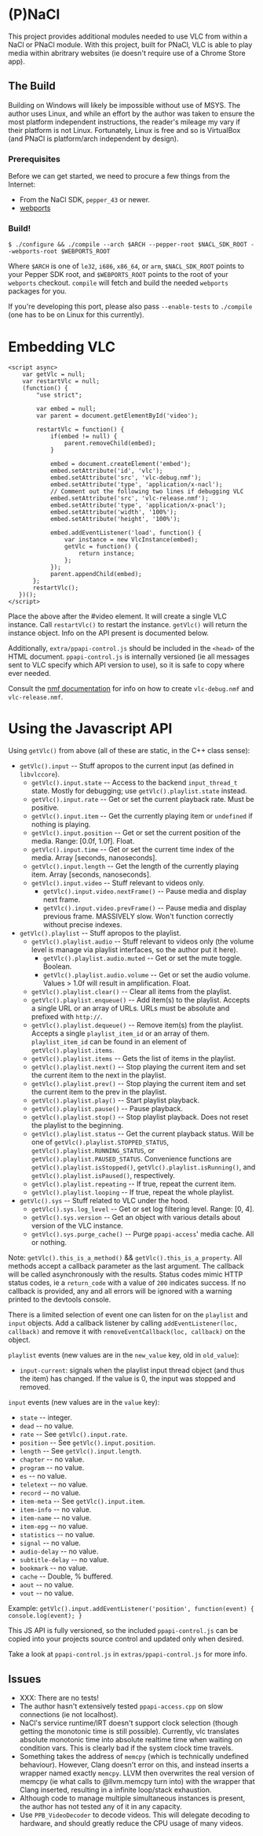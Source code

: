 # (P)NaCl

This project provides additional modules needed to use VLC from within a NaCl or
PNaCl module. With this project, built for PNaCl, VLC is able to play media within
abritrary websites (ie doesn't require use of a Chrome Store app).

## The Build

Building on Windows will likely be impossible without use of MSYS. The author
uses Linux, and while an effort by the author was taken to ensure the most
platform independent instructions, the reader's mileage my vary if their
platform is not Linux. Fortunately, Linux is free and so is VirtualBox (and
PNaCl is platform/arch independent by design).

### Prerequisites

Before we can get started, we need to procure a few things from the Internet:

 * From the NaCl SDK, `pepper_43` or newer.
 * [webports](https://chromium.googlesource.com/webports/)

### Build!

    $ ./configure && ./compile --arch $ARCH --pepper-root $NACL_SDK_ROOT --webports-root $WEBPORTS_ROOT

Where `$ARCH` is one of `le32`, `i686`, `x86_64`, or `arm`, `$NACL_SDK_ROOT`
points to your Pepper SDK root, and `$WEBPORTS_ROOT` points to the root of your
`webports` checkout. `compile` will fetch and build the needed `webports`
packages for you.

If you're developing this port, please also pass `--enable-tests` to `./compile`
(one has to be on Linux for this currently).

# Embedding VLC

    <script async>
        var getVlc = null;
	    var restartVlc = null;
        (function() {
            "use strict";

            var embed = null;
	        var parent = document.getElementById('video');

	        restartVlc = function() {
                if(embed != null) {
	                parent.removeChild(embed);
	            }

                embed = document.createElement('embed');
                embed.setAttribute('id', 'vlc');
	            embed.setAttribute('src', 'vlc-debug.nmf');
	            embed.setAttribute('type', 'application/x-nacl');
                // Comment out the following two lines if debugging VLC
                embed.setAttribute('src', 'vlc-release.nmf');
                embed.setAttribute('type', 'application/x-pnacl');
                embed.setAttribute('width', '100%');
                embed.setAttribute('height', '100%');

                embed.addEventListener('load', function() {
	                var instance = new VlcInstance(embed);
                    getVlc = function() {
	                    return instance;
	                };
                });
                parent.appendChild(embed);
	       };
	       restartVlc();
       })();
    </script>

Place the above after the #video element. It will create a single VLC
instance. Call `restartVlc()` to restart the instance. `getVlc()` will return
the instance object. Info on the API present is documented below.

Additionally, `extra/ppapi-control.js` should be included in the `<head>` of
the HTML document. `ppapi-control.js` is internally versioned (ie all messages
sent to VLC specify which API version to use), so it is safe to copy where ever
needed.

Consult the [nmf documentation][] for info on how to create `vlc-debug.nmf` and
`vlc-release.nmf`.

[nmf documentation]: https://developer.chrome.com/native-client/reference/nacl-manifest-format


# Using the Javascript API

Using `getVlc()` from above (all of these are static, in the C++ class sense):

 * `getVlc().input` -- Stuff apropos to the current input (as defined in
 `libvlccore`).
   - `getVlc().input.state` -- Access to the backend `input_thread_t`
     state. Mostly for debugging; use `getVlc().playlist.state` instead.
   - `getVlc().input.rate` -- Get or set the current playback rate. Must be
   positive.
   - `getVlc().input.item` -- Get the currently playing item or `undefined` if
   nothing is playing.
   - `getVlc().input.position` -- Get or set the current position of the
   media. Range: [0.0f, 1.0f]. Float.
   - `getVlc().input.time` -- Get or set the current time index of the
   media. Array [seconds, nanoseconds].
   - `getVlc().input.length` -- Get the length of the currently playing
     item. Array [seconds, nanoseconds].
   - `getVlc().input.video` -- Stuff relevant to videos only.
     * `getVlc().input.video.nextFrame()` -- Pause media and display next
     frame.
     * `getVlc().input.video.prevFrame()` -- Pause media and display previous
     frame. MASSIVELY slow. Won't function correctly without precise indexes.
 * `getVlc().playlist` -- Stuff apropos to the playlist.
   - `getVlc().playlist.audio` -- Stuff relevant to videos only (the volume
     level is manage via playlist interfaces, so the author put it here).
     * `getVlc().playlist.audio.muted` -- Get or set the mute toggle. Boolean.
     * `getVlc().playlist.audio.volume` -- Get or set the audio volume. Values >
     1.0f will result in amplification. Float.
   - `getVlc().playlist.clear()` -- Clear all items from the playlist.
   - `getVlc().playlist.enqueue()` -- Add item(s) to the playlist. Accepts a
   single URL or an array of URLs. URLs must be absolute and prefixed with
   `http://`.
   - `getVlc().playlist.dequeue()` -- Remove item(s) from the playlist. Accepts
   a single `playlist_item_id` or an array of them. `playlist_item_id` can be
   found in an element of `getVlc().playlist.items`.
   - `getVlc().playlist.items` -- Gets the list of items in the playlist.
   - `getVlc().playlist.next()` -- Stop playing the current item and set the
   current item to the next in the playlist.
   - `getVlc().playlist.prev()` -- Stop playing the current item and set the
   current item to the prev in the playlist.
   - `getVlc().playlist.play()` -- Start playlist playback.
   - `getVlc().playlist.pause()` -- Pause playback.
   - `getVlc().playlist.stop()` -- Stop playlist playback. Does not reset the
   playlist to the beginning.
   - `getVlc().playlist.status` -- Get the current playback status. Will be one
   of `getVlc().playlist.STOPPED_STATUS`, `getVlc().playlist.RUNNING_STATUS`, or
   `getVlc().playlist.PAUSED_STATUS`. Convenience functions are
   `getVlc().playlist.isStopped()`, `getVlc().playlist.isRunning()`, and
   `getVlc().playlist.isPaused()`, respectively.
   - `getVlc().playlist.repeating` -- If true, repeat the current item.
   - `getVlc().playlist.looping` -- If true, repeat the whole playlist.
 * `getVlc().sys` -- Stuff related to VLC under the hood.
   - `getVlc().sys.log_level` -- Get or set log filtering level. Range: [0, 4].
   - `getVlc().sys.version` -- Get an object with various details about version
   of the VLC instance.
   - `getVlc().sys.purge_cache()` -- Purge `ppapi-access`' media cache. All or
     nothing.

Note: `getVlc().this_is_a_method()` && `getVlc().this_is_a_property`. All
methods accept a callback parameter as the last argument. The callback will be
called asynchronously with the results. Status codes mimic HTTP status codes, ie
a `return_code` with a value of `200` indicates success. If no callback is
provided, any and all errors will be ignored with a warning printed to the
devtools console.


There is a limited selection of event one can listen for on the `playlist` and
`input` objects. Add a callback listener by calling `addEventListener(loc, callback)` and
remove it with `removeEventCallback(loc, callback)` on the object.

`playlist` events (new values are in the `new_value` key, old in `old_value`):

 * `input-current`: signals when the playlist input thread object (and thus the
  item) has changed. If the value is 0, the input was stopped and removed.

`input` events (new values are in the `value` key):

 * `state` -- integer.
 * `dead` -- no value.
 * `rate` -- See `getVlc().input.rate`.
 * `position` -- See `getVlc().input.position`.
 * `length` -- See `getVlc().input.length`.
 * `chapter` -- no value.
 * `program` -- no value.
 * `es` -- no value.
 * `teletext` -- no value.
 * `record` -- no value.
 * `item-meta` -- See `getVlc().input.item`.
 * `item-info` -- no value.
 * `item-name` -- no value.
 * `item-epg` -- no value.
 * `statistics` -- no value.
 * `signal` -- no value.
 * `audio-delay` -- no value.
 * `subtitle-delay` -- no value.
 * `bookmark` -- no value.
 * `cache` -- Double, % buffered.
 * `aout` -- no value.
 * `vout` -- no value.

Example: `getVlc().input.addEventListener('position', function(event) { console.log(event); }`

This JS API is fully versioned, so the included `ppapi-control.js` can be copied
into your projects source control and updated only when desired.

Take a look at `ppapi-control.js` in `extras/ppapi-control.js` for more info.

## Issues

 * XXX: There are no tests!
 * The author hasn't extensively tested `ppapi-access.cpp` on slow connections (ie
   not localhost).
 * NaCl's service runtime/IRT doesn't support clock selection (though getting
   the monotonic time is still possible). Currently, vlc translates absolute
   monotonic time into absolute realtime time when waiting on condition
   vars. This is clearly bad if the system clock time travels.
 * Something takes the address of `memcpy` (which is technically undefined
   behaviour). However, Clang doesn't error on this, and instead inserts a
   wrapper named exactly `memcpy`. LLVM then overwrites the real version of
   memcpy (ie what calls to @llvm.memcpy turn into) with the wrapper that Clang
   inserted, resulting in a infinite loop/stack exhaustion.
 * Although code to manage multiple simultaneous instances is present, the
   author has not tested any of it in any capacity.
 * Use `PPB_VideoDecoder` to decode videos. This will delegate decoding to
   hardware, and should greatly reduce the CPU usage of many videos.
